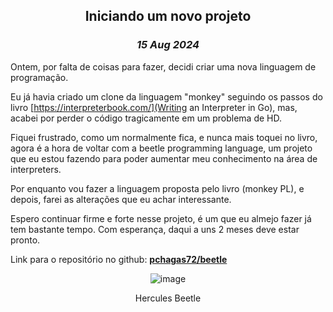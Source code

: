 <center>

## Iniciando um novo projeto
### _15 Aug 2024_

</center>

Ontem, por falta de coisas para fazer, decidi criar uma nova linguagem de programação.

Eu já havia criado um clone da linguagem "monkey" seguindo os passos do livro [https://interpreterbook.com/](Writing an Interpreter in Go), mas, acabei por perder o código tragicamente em um problema de HD.

Fiquei frustrado, como um normalmente fica, e nunca mais toquei no livro, agora é a hora de voltar com a beetle programming language, um projeto que eu estou fazendo para poder aumentar meu conhecimento na área de interpreters.

Por enquanto vou fazer a linguagem proposta pelo livro (monkey PL), e depois, farei as alterações que eu achar interessante.

Espero continuar firme e forte nesse projeto, é um que eu almejo fazer já tem bastante tempo. Com esperança, daqui a uns 2 meses deve estar pronto.

Link para o repositório no github: **[pchagas72/beetle](https://github.com/pchagas72/beetle-programming-language)**

<center>

![image](https://bernheim.org/wp-content/uploads/2021/09/Hercules-Beetle-300x225.png)

Hercules Beetle

</center>

